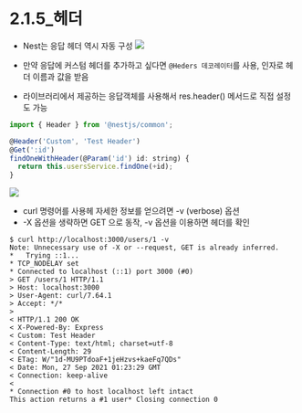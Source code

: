 # 2.1.5\_헤더

- Nest는 응답 헤더 역시 자동 구성
  ![](https://images.velog.io/images/minj9_6/post/842290c3-cf64-41fa-b1a4-564142e01d85/image.png)

- 만약 응답에 커스텀 헤더를 추가하고 싶다면 `@Heders 데코레이터`를 사용, 인자로 헤더 이름과 값을 받음
- 라이브러리에서 제공하는 응답객체를 사용해서 res.header() 메서드로 직접 설정도 가능

```js
import { Header } from '@nestjs/common';

@Header('Custom', 'Test Header')
@Get(':id')
findOneWithHeader(@Param('id') id: string) {
  return this.usersService.findOne(+id);
}

```

![](https://images.velog.io/images/minj9_6/post/083be3d9-8de3-4033-979d-a52a3bb562e8/image.png)

- curl 명령어를 사용헤 자세한 정보를 얻으려면 -v (verbose) 옵션
- -X 옵션을 생략하면 GET 으로 동작, -v 옵션을 이용하면 헤더를 확인

```
$ curl http://localhost:3000/users/1 -v
Note: Unnecessary use of -X or --request, GET is already inferred.
*   Trying ::1...
* TCP_NODELAY set
* Connected to localhost (::1) port 3000 (#0)
> GET /users/1 HTTP/1.1
> Host: localhost:3000
> User-Agent: curl/7.64.1
> Accept: */*
>
< HTTP/1.1 200 OK
< X-Powered-By: Express
< Custom: Test Header
< Content-Type: text/html; charset=utf-8
< Content-Length: 29
< ETag: W/"1d-MU9PTdoaF+1jeHzvs+kaeFq7QDs"
< Date: Mon, 27 Sep 2021 01:23:29 GMT
< Connection: keep-alive
<
* Connection #0 to host localhost left intact
This action returns a #1 user* Closing connection 0
```
